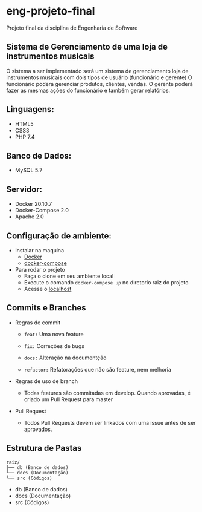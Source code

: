 # eng-projeto-final
Projeto final da disciplina de Engenharia de Software

## Sistema de Gerenciamento de uma loja de instrumentos musicais
O sistema a ser implementado será um sistema de gerenciamento loja de instrumentos musicais com dois tipos de usuário (funcionário e gerente) 
O funcionário poderá gerenciar  produtos, clientes, vendas. 
O gerente poderá fazer as mesmas ações do funcionário e também gerar relatórios.

## Linguagens:
- HTML5
- CSS3
- PHP 7.4

## Banco de Dados:
- MySQL 5.7

## Servidor:
- Docker 20.10.7
- Docker-Compose 2.0
- Apache 2.0

## Configuração de ambiente:
- Instalar na maquina
    - <a href="https://www.docker.com/">Docker</a>
    - <a href="https://docs.docker.com/compose/install/">docker-compose</a>
- Para rodar o projeto
  - Faça o clone em seu ambiente local
  - Execute o comando `docker-compose up` no diretorio raiz do projeto
  - Acesse o <a href="http://localhost/">localhost</a>

## Commits e Branches
- Regras de commit
  - ``feat:`` Uma nova feature
 
  - ``fix:`` Correções de bugs
    
  - ``docs:`` Alteração na documentção
    
  - ``refactor:`` Refatorações que não são feature, nem melhoria
    
    
- Regras de uso de branch
  - Todas features são commitadas em develop. Quando aprovadas, é criado um Pull Request para master

- Pull Request
  -  Todos Pull Requests devem ser linkados com uma issue antes de ser aprovados. 


## Estrutura de Pastas
```
raiz/
├── db (Banco de dados)
└── docs (Documentação)
└── src (Códigos)
```

- db (Banco de dados)
- docs (Documentação)
- src (Códigos)
    
    
    
